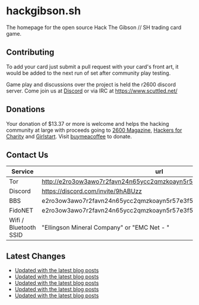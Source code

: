 # hackgibson.sh
The homepage for the open source Hack The Gibson // SH trading card game.


## Contributing

To add your card just submit a pull request with your card's front art, it would be added to the next run of set after community play testing.

Game play and discussions over the project is held the r2600 discord server. Come join us at [Discord](https://discord.com/invite/9hABUzz) or via IRC at https://www.scuttled.net/


## Donations

Your donation of $13.37 or more is welcome and helps the hacking community at large with proceeds going to [2600 Magazine](https://2600.com/), [Hackers for Charity](https://hackersforcharity.org) and [Girlstart](https://girlstart.org).  Visit [buymeacoffee](https://www.buymeacoffee.com/hackgibson.sh) to donate.


## Contact Us

Service | url
-|-
Tor | http://e2ro3ow3awo7r2favn24n65ycc2qmzkoayn5r57e3f56nvjwdcgg32ad.onion
Discord | https://discord.com/invite/9hABUzz
BBS | e2ro3ow3awo7r2favn24n65ycc2qmzkoayn5r57e3f56nvjwdcgg32ad.onion:23
FidoNET | e2ro3ow3awo7r2favn24n65ycc2qmzkoayn5r57e3f56nvjwdcgg32ad.onion:24554
Wifi / Bluetooth SSID | "Ellingson Mineral Company" or "EMC Net - <fidonet address>"

## Latest Changes
<!-- BLOG-POST-LIST:START -->
- [Updated with the latest blog posts](https://github.com/DFW2600/hackgibson.sh/commit/05183af1876ab9828338abdf36cb76ffd4fcde03)
- [Updated with the latest blog posts](https://github.com/DFW2600/hackgibson.sh/commit/5415d50468aa40a8c5bedb04563bea0b4bec3d33)
- [Updated with the latest blog posts](https://github.com/DFW2600/hackgibson.sh/commit/b7161646cbfbd1212b0cb5d01a8eeafbbb6b26d1)
- [Updated with the latest blog posts](https://github.com/DFW2600/hackgibson.sh/commit/cce9ac2e5ce9890453daf42db24880590757de8d)
- [Updated with the latest blog posts](https://github.com/DFW2600/hackgibson.sh/commit/085c2facf3ddb60ce54ae9b1990f9dd7f8b74bdb)
<!-- BLOG-POST-LIST:END -->
